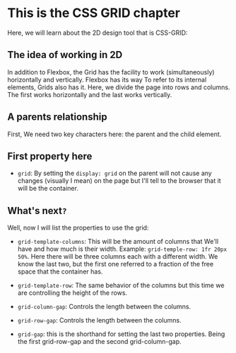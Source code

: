 # This is the CSS GRID chapter

Here, we will learn about the 2D design tool that is CSS-GRID:

## The idea of working in 2D

In addition to Flexbox, the Grid has the facility to work (simultaneously) horizontally and vertically. Flexbox has its way
To refer to its internal elements, Grids also has it. Here, we divide the page into rows and columns. The first works
horizontally and the last works vertically.

## A parents relationship

First, We need two key characters here: the parent and the child element.

## First property here

- `grid`: By setting the `display: grid` on the parent will not cause any changes (visually I mean) on the page but I'll tell to the browser
that it will be the container.

## What's next`?`

Well, now I will list the properties to use the grid:

- `grid-template-columns`: This will be the amount of columns that We'll have and how much is their width.
Example: `grid-temple-row: 1fr 20px 50%`. Here there will be three columns each with a different width. We know the last two, but the first one referred to a fraction of the free space that the container has.

- `grid-template-row`: The same behavior of the columns but this time we are controlling the height of the rows.

- `grid-column-gap`: Controls the length between the columns.

- `grid-row-gap`: Controls the length between the columns.

- `grid-gap`: this is the shorthand for setting the last two properties. Being the first grid-row-gap and the second grid-column-gap.
